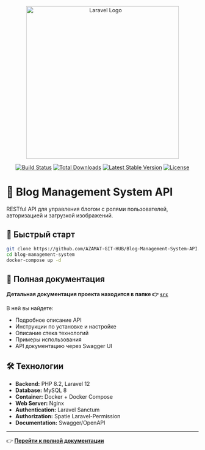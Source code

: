 <p align="center"><a href="https://laravel.com" target="_blank"><img src="https://raw.githubusercontent.com/laravel/art/master/logo-lockup/5%20SVG/2%20CMYK/1%20Full%20Color/laravel-logolockup-cmyk-red.svg" width="400" alt="Laravel Logo"></a></p>

<p align="center">
<a href="https://github.com/laravel/framework/actions"><img src="https://github.com/laravel/framework/workflows/tests/badge.svg" alt="Build Status"></a>
<a href="https://packagist.org/packages/laravel/framework"><img src="https://img.shields.io/packagist/dt/laravel/framework" alt="Total Downloads"></a>
<a href="https://packagist.org/packages/laravel/framework"><img src="https://img.shields.io/packagist/v/laravel/framework" alt="Latest Stable Version"></a>
<a href="https://packagist.org/packages/laravel/framework"><img src="https://img.shields.io/packagist/l/laravel/framework" alt="License"></a>
</p>

# 📘 Blog Management System API

RESTful API для управления блогом с ролями пользователей, авторизацией и загрузкой изображений.

## 🚀 Быстрый старт

```bash
git clone https://github.com/AZAMAT-GIT-HUB/Blog-Management-System-API.git
cd blog-management-system
docker-compose up -d
```

## 📖 Полная документация

**Детальная документация проекта находится в папке 👉 [`src`](./src/README.md)**

В ней вы найдете:
- Подробное описание API
- Инструкции по установке и настройке
- Описание стека технологий
- Примеры использования
- API документацию через Swagger UI

## 🛠 Технологии

- **Backend:** PHP 8.2, Laravel 12
- **Database:** MySQL 8
- **Container:** Docker + Docker Compose
- **Web Server:** Nginx
- **Authentication:** Laravel Sanctum
- **Authorization:** Spatie Laravel-Permission
- **Documentation:** Swagger/OpenAPI

---

👉 **[Перейти к полной документации](./src/README.md)**
